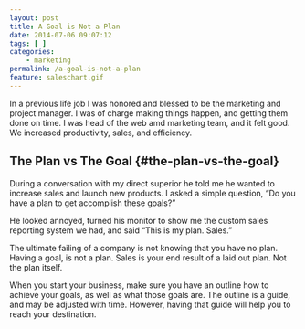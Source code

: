 ```yaml
---
layout: post
title: A Goal is Not a Plan
date: 2014-07-06 09:07:12
tags: [ ]
categories:
    - marketing
permalink: /a-goal-is-not-a-plan
feature: saleschart.gif
---
```

In a previous life job I was honored and blessed to be the marketing and project manager. I was of charge making things happen, and getting them done on time. I was head of the web amd marketing team, and it felt good. We increased productivity, sales, and efficiency.

## The Plan vs The Goal {#the-plan-vs-the-goal}

During a conversation with my direct superior he told me he wanted to increase sales and launch new products. I asked a simple question, “Do you have a plan to get accomplish these goals?”

He looked annoyed, turned his monitor to show me the custom sales reporting system we had, and said “This is my plan. Sales.”

The ultimate failing of a company is not knowing that you have no plan. Having a goal, is not a plan. Sales is your end result of a laid out plan. Not the plan itself.

When you start your business, make sure you have an outline how to achieve your goals, as well as what those goals are. The outline is a guide, and may be adjusted with time. However, having that guide will help you to reach your destination.
